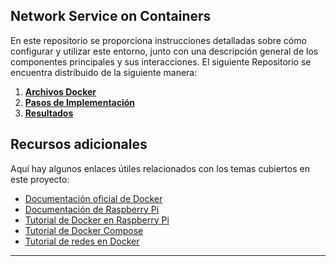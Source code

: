 ## Network Service on Containers

En este repositorio se proporciona instrucciones detalladas sobre cómo configurar y utilizar este entorno, junto con una descripción general de los componentes principales y sus interacciones.
El siguiente Repositorio se encuentra distribuido de la siguiente manera:
1. **[Archivos Docker](https://github.com/AndresYE/Network_Service_on_Containers/tree/bdf2b9bf9a4e1b843713dc97265ea49001e1605f/Docker)**
2. **[Pasos de Implementación](https://github.com/AndresYE/Network_Service_on_Containers/tree/88f24bab9eebf5c311d679582bc033bc3f73e254/Implementation_steps)**
3. **[Resultados](https://github.com/AndresYE/Network_Service_on_Containers/tree/27125a01d08ada159dcafed16e57ddc6fc33187c/Resultados)**

## Recursos adicionales

Aquí hay algunos enlaces útiles relacionados con los temas cubiertos en este proyecto:

- [Documentación oficial de Docker](https://docs.docker.com)
- [Documentación de Raspberry Pi](https://www.raspberrypi.org/documentation/)
- [Tutorial de Docker en Raspberry Pi](https://www.docker.com/blog/happy-pi-day-docker-raspberry-pi/)
- [Tutorial de Docker Compose](https://docs.docker.com/compose/gettingstarted/)
- [Tutorial de redes en Docker](https://docs.docker.com/network/)


---
